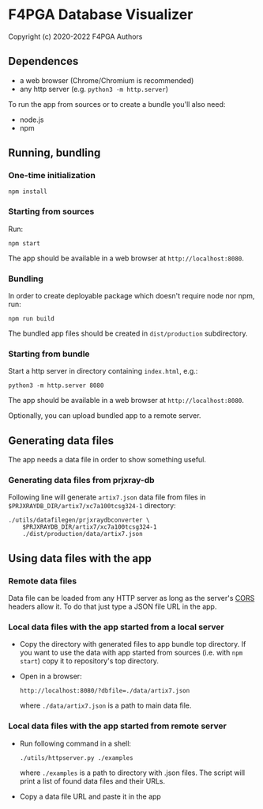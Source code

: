 # F4PGA Database Visualizer

Copyright (c) 2020-2022 F4PGA Authors

## Dependences

* a web browser (Chrome/Chromium is recommended)
* any http server (e.g. `python3 -m http.server`)

To run the app from sources or to create a bundle you'll also need:

* node.js
* npm

## Running, bundling

### One-time initialization

```
npm install
```

### Starting from sources

Run:

```
npm start
```

The app should be available in a web browser at `http://localhost:8080`.

### Bundling

In order to create deployable package which doesn't require node nor npm, run:

```
npm run build
```

The bundled app files should be created in `dist/production` subdirectory.

### Starting from bundle

Start a http server in directory containing `index.html`, e.g.:

```
python3 -m http.server 8080
```

The app should be available in a web browser at `http://localhost:8080`.

Optionally, you can upload bundled app to a remote server.

## Generating data files

The app needs a data file in order to show something useful.

### Generating data files from prjxray-db

Following line will generate `artix7.json` data file from files in `$PRJXRAYDB_DIR/artix7/xc7a100tcsg324-1` directory:
```
./utils/datafilegen/prjxraydbconverter \
    $PRJXRAYDB_DIR/artix7/xc7a100tcsg324-1
    ./dist/production/data/artix7.json
```

## Using data files with the app

### Remote data files

Data file can be loaded from any HTTP server as long as the server's [CORS](https://en.wikipedia.org/wiki/Cross-origin_resource_sharing) headers allow it. To do that just type a JSON file URL in the app.

### Local data files with the app started from a local server

* Copy the directory with generated files to app bundle top directory. If you want to use the data with app started from sources (i.e. with `npm start`) copy it to repository's top directory.
* Open in a browser:

  ```
  http://localhost:8080/?dbfile=./data/artix7.json
  ```

  where `./data/artix7.json` is a path to main data file.

### Local data files with the app started from remote server

* Run following command in a shell:

  ```
  ./utils/httpserver.py ./examples
  ```

  where `./examples` is a path to directory with .json files. The script will print a list of found data files and their URLs.

* Copy a data file URL and paste it in the app

